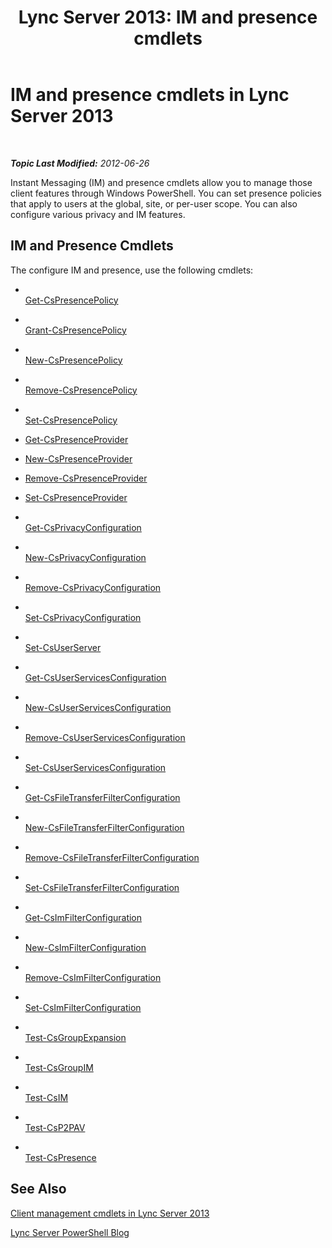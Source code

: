 ﻿---
title: 'Lync Server 2013: IM and presence cmdlets'
TOCTitle: IM and presence cmdlets
ms:assetid: 7b882480-f3d5-44a2-bb75-fffb7e5caede
ms:mtpsurl: https://technet.microsoft.com/en-us/library/Gg398611(v=OCS.15)
ms:contentKeyID: 48184589
ms.date: 07/23/2014
mtps_version: v=OCS.15
---

<div data-xmlns="http://www.w3.org/1999/xhtml">

<div class="topic" data-xmlns="http://www.w3.org/1999/xhtml" data-msxsl="urn:schemas-microsoft-com:xslt" data-cs="http://msdn.microsoft.com/en-us/">

<div data-asp="http://msdn2.microsoft.com/asp">

# IM and presence cmdlets in Lync Server 2013

</div>

<div id="mainSection">

<div id="mainBody">

<span> </span>

_**Topic Last Modified:** 2012-06-26_

Instant Messaging (IM) and presence cmdlets allow you to manage those client features through Windows PowerShell. You can set presence policies that apply to users at the global, site, or per-user scope. You can also configure various privacy and IM features.

<div>

## IM and Presence Cmdlets

The configure IM and presence, use the following cmdlets:

  - <span></span>  
    [Get-CsPresencePolicy](get-cspresencepolicy.md)

  - <span></span>  
    [Grant-CsPresencePolicy](grant-cspresencepolicy.md)

  - <span></span>  
    [New-CsPresencePolicy](new-cspresencepolicy.md)

  - <span></span>  
    [Remove-CsPresencePolicy](remove-cspresencepolicy.md)

  - <span></span>  
    [Set-CsPresencePolicy](set-cspresencepolicy.md)

<!-- end list -->

  - [Get-CsPresenceProvider](get-cspresenceprovider.md)

  - [New-CsPresenceProvider](new-cspresenceprovider.md)

  - [Remove-CsPresenceProvider](remove-cspresenceprovider.md)

  - [Set-CsPresenceProvider](set-cspresenceprovider.md)

<!-- end list -->

  - <span></span>  
    [Get-CsPrivacyConfiguration](get-csprivacyconfiguration.md)

  - <span></span>  
    [New-CsPrivacyConfiguration](new-csprivacyconfiguration.md)

  - <span></span>  
    [Remove-CsPrivacyConfiguration](remove-csprivacyconfiguration.md)

  - <span></span>  
    [Set-CsPrivacyConfiguration](set-csprivacyconfiguration.md)

<!-- end list -->

  - <span></span>  
    [Set-CsUserServer](set-csuserserver.md)

<!-- end list -->

  - <span></span>  
    [Get-CsUserServicesConfiguration](get-csuserservicesconfiguration.md)

  - <span></span>  
    [New-CsUserServicesConfiguration](new-csuserservicesconfiguration.md)

  - <span></span>  
    [Remove-CsUserServicesConfiguration](remove-csuserservicesconfiguration.md)

  - <span></span>  
    [Set-CsUserServicesConfiguration](set-csuserservicesconfiguration.md)

<!-- end list -->

  - <span></span>  
    [Get-CsFileTransferFilterConfiguration](get-csfiletransferfilterconfiguration.md)

  - <span></span>  
    [New-CsFileTransferFilterConfiguration](new-csfiletransferfilterconfiguration.md)

  - <span></span>  
    [Remove-CsFileTransferFilterConfiguration](remove-csfiletransferfilterconfiguration.md)

  - <span></span>  
    [Set-CsFileTransferFilterConfiguration](set-csfiletransferfilterconfiguration.md)

<!-- end list -->

  - <span></span>  
    [Get-CsImFilterConfiguration](get-csimfilterconfiguration.md)

  - <span></span>  
    [New-CsImFilterConfiguration](new-csimfilterconfiguration.md)

  - <span></span>  
    [Remove-CsImFilterConfiguration](remove-csimfilterconfiguration.md)

  - <span></span>  
    [Set-CsImFilterConfiguration](set-csimfilterconfiguration.md)

<!-- end list -->

  - <span></span>  
    [Test-CsGroupExpansion](test-csgroupexpansion.md)

<!-- end list -->

  - <span></span>  
    [Test-CsGroupIM](test-csgroupim.md)

<!-- end list -->

  - <span></span>  
    [Test-CsIM](test-csim.md)

<!-- end list -->

  - <span></span>  
    [Test-CsP2PAV](test-csp2pav.md)

<!-- end list -->

  - <span></span>  
    [Test-CsPresence](test-cspresence.md)

</div>

<div>

## See Also


[Client management cmdlets in Lync Server 2013](lync-server-2013-client-management-cmdlets.md)  


[Lync Server PowerShell Blog](http://go.microsoft.com/fwlink/p/?linkid=203150)  
  

</div>

</div>

<span> </span>

</div>

</div>

</div>

